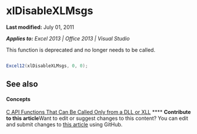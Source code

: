 
# xlDisableXLMsgs

 **Last modified:** July 01, 2011

 _**Applies to:** Excel 2013 | Office 2013 | Visual Studio_

This function is deprecated and no longer needs to be called.


```C#

Excel12(xlDisableXLMsgs, 0, 0);
```


## See also


#### Concepts


 [C API Functions That Can Be Called Only from a DLL or XLL](87c9e75b-c364-4428-a169-010886313b85.md)
****   **Contribute to this article**Want to edit or suggest changes to this content? You can edit and submit changes to  [this article](https://github.com/jhershey00/VBA_Excel_Test/OpenXMLCon/articles/b29d4720-7855-4252-9dbe-b4fc4eb8f995.md) using GitHub.


